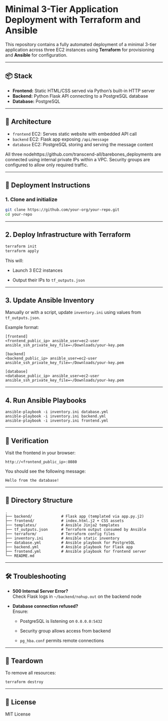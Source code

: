 # Minimal 3-Tier Application Deployment with Terraform and Ansible

This repository contains a fully automated deployment of a minimal 3-tier application across three EC2 instances using **Terraform** for provisioning and **Ansible** for configuration.

---

## 📦 Stack

- **Frontend:** Static HTML/CSS served via Python’s built-in HTTP server  
- **Backend:** Python Flask API connecting to a PostgreSQL database  
- **Database:** PostgreSQL

---

## 🧱 Architecture

- `frontend` EC2: Serves static website with embedded API call  
- `backend` EC2: Flask app exposing `/api/message`  
- `database` EC2: PostgreSQL storing and serving the message content  

All three nodehttps://github.com/transcend-all/barebones_deployments are connected using internal private IPs within a VPC. Security groups are configured to allow only required traffic.

---

## 🚀 Deployment Instructions

### 1. Clone and initialize

```bash
git clone https://github.com/your-org/your-repo.git
cd your-repo
```

* * * * *

## 2. Deploy Infrastructure with Terraform

```bash
terraform init
terraform apply

```

This will:

-   Launch 3 EC2 instances

-   Output their IPs to `tf_outputs.json`

* * * * *

3\. Update Ansible Inventory
----------------------------

Manually or with a script, update `inventory.ini` using values from `tf_outputs.json`.

Example format:

```
[frontend]
<frontend_public_ip> ansible_user=ec2-user ansible_ssh_private_key_file=~/Downloads/your-key.pem

[backend]
<backend_public_ip> ansible_user=ec2-user ansible_ssh_private_key_file=~/Downloads/your-key.pem

[database]
<database_public_ip> ansible_user=ec2-user ansible_ssh_private_key_file=~/Downloads/your-key.pem

```

* * * * *

4\. Run Ansible Playbooks
-------------------------

```
ansible-playbook -i inventory.ini database.yml
ansible-playbook -i inventory.ini backend.yml
ansible-playbook -i inventory.ini frontend.yml

```

* * * * *

🧪 Verification
---------------

Visit the frontend in your browser:

```
http://<frontend_public_ip>:8080

```

You should see the following message:

```
Hello from the database!

```

* * * * *

📁 Directory Structure
----------------------

```
.
├── backend/             # Flask app (templated via app.py.j2)
├── frontend/            # index.html.j2 + CSS assets
├── templates/           # Ansible Jinja2 templates
├── tf_outputs.json      # Terraform output consumed by Ansible
├── terraform/           # Terraform config files
├── inventory.ini        # Ansible static inventory
├── database.yml         # Ansible playbook for PostgreSQL
├── backend.yml          # Ansible playbook for Flask app
├── frontend.yml         # Ansible playbook for frontend server
└── README.md

```

* * * * *

🛠️ Troubleshooting
-------------------

-   **500 Internal Server Error?**\
    Check Flask logs in `~/backend/nohup.out` on the backend node

-   **Database connection refused?**\
    Ensure:

    -   PostgreSQL is listening on `0.0.0.0:5432`

    -   Security group allows access from backend

    -   `pg_hba.conf` permits remote connections

* * * * *

🧼 Teardown
-----------

To remove all resources:

```
terraform destroy

```

* * * * *

📄 License
----------

MIT License
